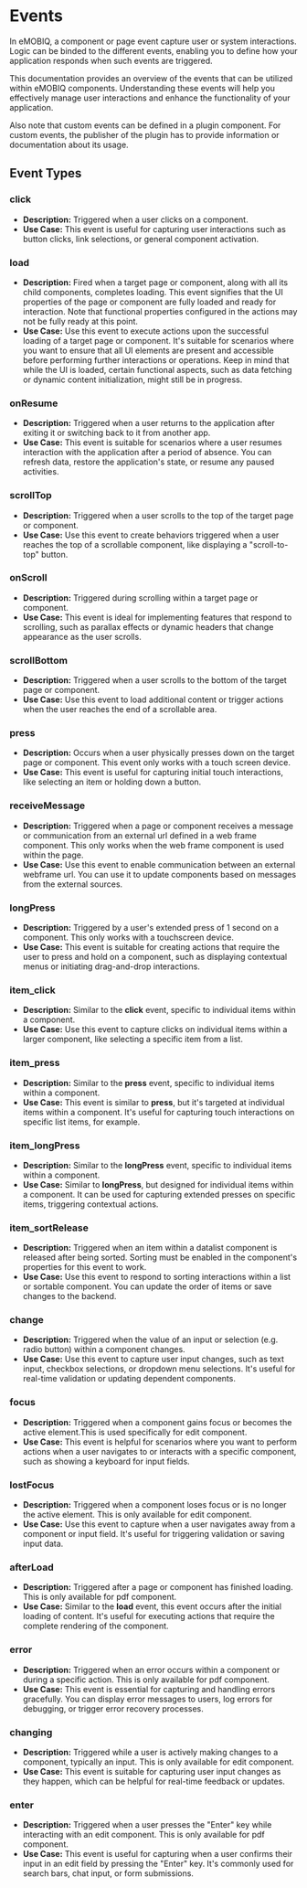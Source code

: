 # Events

In eMOBIQ, a component or page event capture user or system interactions. Logic can be binded to the different events, enabling you to define how your application responds when such events are triggered. 

This documentation provides an overview of the events that can be utilized within eMOBIQ components. Understanding these events will help you effectively manage user interactions and enhance the functionality of your application.

Also note that custom events can be defined in a plugin component. For custom events, the publisher of the plugin has to provide information or documentation about its usage.

## Event Types

### **click**
- **Description:** Triggered when a user clicks on a component.
- **Use Case:** This event is useful for capturing user interactions such as button clicks, link selections, or general component activation.

### **load**
- **Description:** Fired when a target page or component, along with all its child components, completes loading. This event signifies that the UI properties of the page or component are fully loaded and ready for interaction. Note that functional properties configured in the actions may not be fully ready at this point.
- **Use Case:** Use this event to execute actions upon the successful loading of a target page or component. It's suitable for scenarios where you want to ensure that all UI elements are present and accessible before performing further interactions or operations. Keep in mind that while the UI is loaded, certain functional aspects, such as data fetching or dynamic content initialization, might still be in progress.

### **onResume**
- **Description:** Triggered when a user returns to the application after exiting it or switching back to it from another app.
- **Use Case:** This event is suitable for scenarios where a user resumes interaction with the application after a period of absence. You can refresh data, restore the application's state, or resume any paused activities.

### **scrollTop**
- **Description:** Triggered when a user scrolls to the top of the target page or component.
- **Use Case:** Use this event to create behaviors triggered when a user reaches the top of a scrollable component, like displaying a "scroll-to-top" button.

### **onScroll**
- **Description:** Triggered during scrolling within a target page or component.
- **Use Case:** This event is ideal for implementing features that respond to scrolling, such as parallax effects or dynamic headers that change appearance as the user scrolls.

### **scrollBottom**
- **Description:** Triggered when a user scrolls to the bottom of the target page or component.
- **Use Case:** Use this event to load additional content or trigger actions when the user reaches the end of a scrollable area.

### **press**
- **Description:** Occurs when a user physically presses down on the target page or component. This event only works with a touch screen device.
- **Use Case:** This event is useful for capturing initial touch interactions, like selecting an item or holding down a button.

### **receiveMessage**
- **Description:** Triggered when a page or component receives a message or communication from an external url defined in a web frame component. This only works when the web frame component is used within the page.
- **Use Case:** Use this event to enable communication between an external webframe url. You can use it to update components based on messages from the external sources.

### **longPress**
- **Description:** Triggered by a user's extended press of 1 second on a component. This only works with a touchscreen device.
- **Use Case:** This event is suitable for creating actions that require the user to press and hold on a component, such as displaying contextual menus or initiating drag-and-drop interactions.

### **item_click**
- **Description:** Similar to the **click** event, specific to individual items within a component.
- **Use Case:** Use this event to capture clicks on individual items within a larger component, like selecting a specific item from a list.

### **item_press**
- **Description:** Similar to the **press** event, specific to individual items within a component.
- **Use Case:** This event is similar to **press**, but it's targeted at individual items within a component. It's useful for capturing touch interactions on specific list items, for example.

### **item_longPress**
- **Description:** Similar to the **longPress** event, specific to individual items within a component.
- **Use Case:** Similar to **longPress**, but designed for individual items within a component. It can be used for capturing extended presses on specific items, triggering contextual actions.

### **item_sortRelease**
- **Description:** Triggered when an item within a datalist component is released after being sorted. Sorting must be enabled in the component's properties for this event to work.
- **Use Case:** Use this event to respond to sorting interactions within a list or sortable component. You can update the order of items or save changes to the backend.

### **change**
- **Description:** Triggered when the value of an input or selection (e.g. radio button) within a component changes.
- **Use Case:** Use this event to capture user input changes, such as text input, checkbox selections, or dropdown menu selections. It's useful for real-time validation or updating dependent components.

### **focus**
- **Description:** Triggered when a component gains focus or becomes the active element.This is used specifically for edit component.
- **Use Case:** This event is helpful for scenarios where you want to perform actions when a user navigates to or interacts with a specific component, such as showing a keyboard for input fields.

### **lostFocus**
- **Description:** Triggered when a component loses focus or is no longer the active element. This is only available for edit component.
- **Use Case:** Use this event to capture when a user navigates away from a component or input field. It's useful for triggering validation or saving input data.

### **afterLoad**
- **Description:** Triggered after a page or component has finished loading. This is only available for pdf component.
- **Use Case:** Similar to the **load** event, this event occurs after the initial loading of content. It's useful for executing actions that require the complete rendering of the component.

### **error**
- **Description:** Triggered when an error occurs within a component or during a specific action. This is only available for pdf component.
- **Use Case:** This event is essential for capturing and handling errors gracefully. You can display error messages to users, log errors for debugging, or trigger error recovery processes.

### **changing**
- **Description:** Triggered while a user is actively making changes to a component, typically an input. This is only available for edit component.
- **Use Case:** This event is suitable for capturing user input changes as they happen, which can be helpful for real-time feedback or updates.

### **enter**
- **Description:** Triggered when a user presses the "Enter" key while interacting with an edit component. This is only available for pdf component.
- **Use Case:** This event is useful for capturing when a user confirms their input in an edit field by pressing the "Enter" key. It's commonly used for search bars, chat input, or form submissions.
